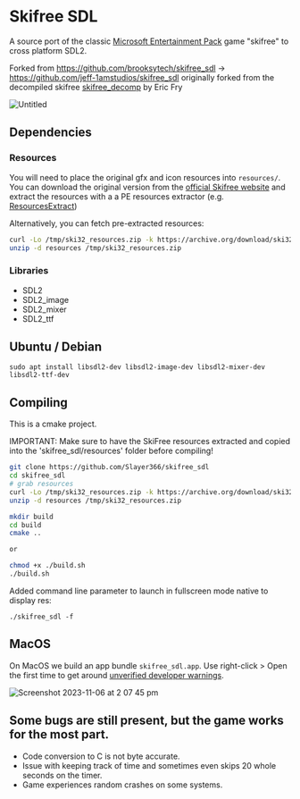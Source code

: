 Skifree SDL
=============================

A source port of the classic [Microsoft Entertainment Pack](https://en.wikipedia.org/wiki/Microsoft_Entertainment_Pack) game "skifree" to cross platform SDL2.

Forked from https://github.com/brooksytech/skifree_sdl -> https://github.com/jeff-1amstudios/skifree_sdl
originally forked from the decompiled skifree [skifree_decomp](https://github.com/yuv422/skifree_decomp) by Eric Fry

![Untitled](https://github.com/jeff-1amstudios/skifree_sdl/assets/1063652/95b53385-4d16-4de5-8f9d-10a877fee6a9)


## Dependencies
### Resources
You will need to place the original gfx and icon resources into `resources/`.
You can download the original version
from the [official Skifree website](https://ski.ihoc.net/) and extract the resources with a a PE resources extractor (e.g. [ResourcesExtract](https://www.nirsoft.net/utils/resources_extract.html))

Alternatively, you can fetch pre-extracted resources: 
```sh
curl -Lo /tmp/ski32_resources.zip -k https://archive.org/download/ski32_resources/ski32_resources.zip
unzip -d resources /tmp/ski32_resources.zip
```

### Libraries
- SDL2
- SDL2_image
- SDL2_mixer
- SDL2_ttf

## Ubuntu / Debian
```
sudo apt install libsdl2-dev libsdl2-image-dev libsdl2-mixer-dev libsdl2-ttf-dev
```

## Compiling

This is a cmake project.

IMPORTANT: Make sure to have the SkiFree resources extracted and copied into the 'skifree_sdl/resources' folder before compiling!

```sh
git clone https://github.com/Slayer366/skifree_sdl
cd skifree_sdl
# grab resources
curl -Lo /tmp/ski32_resources.zip -k https://archive.org/download/ski32_resources/ski32_resources.zip
unzip -d resources /tmp/ski32_resources.zip

mkdir build
cd build
cmake ..

or

chmod +x ./build.sh
./build.sh
```

Added command line parameter to launch in fullscreen mode native to display res:
```
./skifree_sdl -f
```


## MacOS
On MacOS we build an app bundle `skifree_sdl.app`. Use right-click > Open the first time to get around [unverified developer warnings](https://support.apple.com/en-nz/guide/mac-help/mh40616/mac).

![Screenshot 2023-11-06 at 2 07 45 pm](https://github.com/jeff-1amstudios/skifree_sdl/assets/1063652/4edce399-ddeb-499a-a554-aebb7a70dfad)

## Some bugs are still present, but the game works for the most part.
- Code conversion to C is not byte accurate.
- Issue with keeping track of time and sometimes even skips 20 whole seconds on the timer.
- Game experiences random crashes on some systems.

